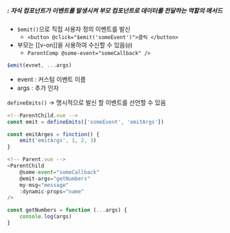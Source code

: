 ##### : 자식 컴포넌트가 이벤트를 발생시켜 부모 컴포넌트로 데이터를 전달하는 역할의 메서드 
+ `$emit()`으로 직접 사용자 정의 이벤트를 발신
	+ `<button @click="$emit('someEvent')">클릭 </button>`
+ 부모는 [[v-on]]을 사용하여 수신할 수 있음(`@`)
	+ `ParentComp @some-event="someCallback" />`

``` js
$emit(evnet, ...args)
```
+ event : 커스텀 이벤트 이름
+ args : 추가 인자 

`defineEmits()` -> 명시적으로 발신 할 이벤트를 선언할 수 있음

``` js
<!--ParentChild.vue -->
const emit = defineEmits(['someEvent', 'emitArgs'])

const emitArges = finction() {
	emit('emitArgs', 1, 2, 3)
}
```
``` js
<!-- Parent.vue -->
<ParentChild 
	@some-event="someCallback"
	@emit-args="getNumbers"
	my-msg="message"
	:dynamic-props="name"
/>

const getNumbers = function (...args) {
	console.log(args)
}
```